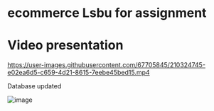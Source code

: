 # ecommerce Lsbu for assignment 

# Video presentation



https://user-images.githubusercontent.com/67705845/210324745-e02ea6d5-c659-4d21-8615-7eebe45bed15.mp4

Database updated

![image](https://user-images.githubusercontent.com/67705845/210322171-3a0c59b2-6712-4bb5-91a2-1af6786afb16.png)

